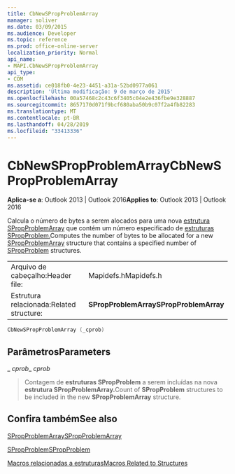 ```yaml
---
title: CbNewSPropProblemArray
manager: soliver
ms.date: 03/09/2015
ms.audience: Developer
ms.topic: reference
ms.prod: office-online-server
localization_priority: Normal
api_name:
- MAPI.CbNewSPropProblemArray
api_type:
- COM
ms.assetid: ce018fb0-4e23-4451-a31a-52bd0977a061
description: 'Última modificação: 9 de março de 2015'
ms.openlocfilehash: 00a57468c2c43c6f3405c04e2e436fbe9e328887
ms.sourcegitcommit: 8657170d071f9bcf680aba50b9c07f2a4fb82283
ms.translationtype: MT
ms.contentlocale: pt-BR
ms.lasthandoff: 04/28/2019
ms.locfileid: "33413336"
---
```

# <a name="cbnewspropproblemarray"></a><span data-ttu-id="bedd3-103">CbNewSPropProblemArray</span><span class="sxs-lookup"><span data-stu-id="bedd3-103">CbNewSPropProblemArray</span></span>

  
  
<span data-ttu-id="bedd3-104">**Aplica-se a**: Outlook 2013 | Outlook 2016</span><span class="sxs-lookup"><span data-stu-id="bedd3-104">**Applies to**: Outlook 2013 | Outlook 2016</span></span> 
  
<span data-ttu-id="bedd3-105">Calcula o número de bytes a serem alocados para uma nova [estrutura SPropProblemArray](spropproblemarray.md) que contém um número especificado de [estruturas SPropProblem.](spropproblem.md)</span><span class="sxs-lookup"><span data-stu-id="bedd3-105">Computes the number of bytes to be allocated for a new [SPropProblemArray](spropproblemarray.md) structure that contains a specified number of [SPropProblem](spropproblem.md) structures.</span></span> 
  
|||
|:-----|:-----|
|<span data-ttu-id="bedd3-106">Arquivo de cabeçalho:</span><span class="sxs-lookup"><span data-stu-id="bedd3-106">Header file:</span></span>  <br/> |<span data-ttu-id="bedd3-107">Mapidefs.h</span><span class="sxs-lookup"><span data-stu-id="bedd3-107">Mapidefs.h</span></span>  <br/> |
|<span data-ttu-id="bedd3-108">Estrutura relacionada:</span><span class="sxs-lookup"><span data-stu-id="bedd3-108">Related structure:</span></span>  <br/> |<span data-ttu-id="bedd3-109">**SPropProblemArray**</span><span class="sxs-lookup"><span data-stu-id="bedd3-109">**SPropProblemArray**</span></span> <br/> |
   
```cpp
CbNewSPropProblemArray (_cprob)
```

## <a name="parameters"></a><span data-ttu-id="bedd3-110">Parâmetros</span><span class="sxs-lookup"><span data-stu-id="bedd3-110">Parameters</span></span>

 <span data-ttu-id="bedd3-111">_ _cprob_</span><span class="sxs-lookup"><span data-stu-id="bedd3-111">_ _cprob_</span></span>
  
> <span data-ttu-id="bedd3-112">Contagem de **estruturas SPropProblem** a serem incluídas na nova **estrutura SPropProblemArray.**</span><span class="sxs-lookup"><span data-stu-id="bedd3-112">Count of **SPropProblem** structures to be included in the new **SPropProblemArray** structure.</span></span> 
    
## <a name="see-also"></a><span data-ttu-id="bedd3-113">Confira também</span><span class="sxs-lookup"><span data-stu-id="bedd3-113">See also</span></span>



[<span data-ttu-id="bedd3-114">SPropProblemArray</span><span class="sxs-lookup"><span data-stu-id="bedd3-114">SPropProblemArray</span></span>](spropproblemarray.md)
  
[<span data-ttu-id="bedd3-115">SPropProblem</span><span class="sxs-lookup"><span data-stu-id="bedd3-115">SPropProblem</span></span>](spropproblem.md)


[<span data-ttu-id="bedd3-116">Macros relacionadas a estruturas</span><span class="sxs-lookup"><span data-stu-id="bedd3-116">Macros Related to Structures</span></span>](macros-related-to-structures.md)

